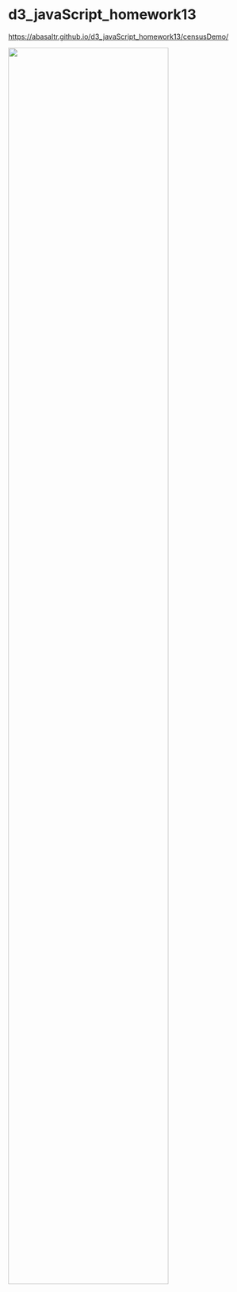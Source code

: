 # d3_javaScript_homework13

https://abasaltr.github.io/d3_javaScript_homework13/censusDemo/

<img src="https://abasaltr.github.io/plotly_javaScript_homework13/censusDemo/static/images/poverty_healthcare_TX.png" width="80%" height="80%">
